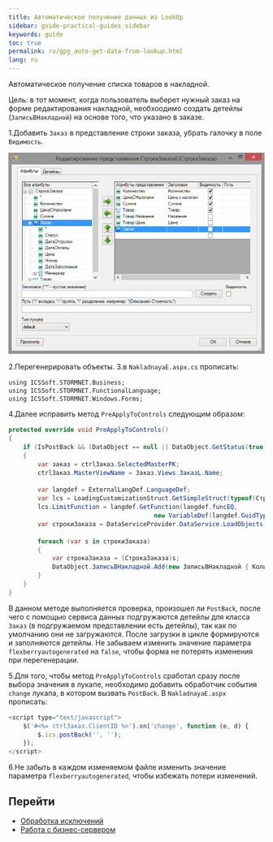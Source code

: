 ```yaml
---
title: Автоматическое получение данных из LookUp
sidebar: guide-practical-guides_sidebar
keywords: guide
toc: true
permalink: ru/gpg_auto-get-data-from-lookup.html
lang: ru
---
```


Автоматическое получение списка товаров в накладной.

Цель: в тот момент, когда пользователь выберет нужный заказ на форме редактирования накладной, необхоодимо создать детейлы (`ЗаписьВНакладной`) на основе того, что указано в заказе.

1.Добавить `Заказ` в представление строки заказа, убрать галочку в поле `Видимость`.

![](/images/pages/guides/flexberry-aspnet/stroka-zakaza-view.png)

2.Перегенерировать объекты.
3.в `NakladnayaE.aspx.cs` прописать:

```
using ICSSoft.STORMNET.Business;
using ICSSoft.STORMNET.FunctionalLanguage;
using ICSSoft.STORMNET.Windows.Forms;
```

4.Далее исправить метод `PreApplyToControls` следующим образом:

```csharp
protected override void PreApplyToControls()
{
	if (IsPostBack && (DataObject == null || DataObject.GetStatus(true) == ObjectStatus.Created))
	{
		var заказ = ctrlЗаказ.SelectedMasterPK;
		ctrlЗаказ.MasterViewName = Заказ.Views.ЗаказL.Name;

		var langdef = ExternalLangDef.LanguageDef;
		var lcs = LoadingCustomizationStruct.GetSimpleStruct(typeof(СтрокаЗаказа), СтрокаЗаказа.Views.СтрокаЗаказаE);
		lcs.LimitFunction = langdef.GetFunction(langdef.funcEQ,
										new VariableDef(langdef.GuidType, Information.ExtractPropertyPath<СтрокаЗаказа>(x => x.Заказ)), заказ);
		var строкиЗаказа = DataServiceProvider.DataService.LoadObjects(lcs);

		foreach (var s in строкиЗаказа)
		{
			var строкаЗаказа = (СтрокаЗаказа)s;
			DataObject.ЗаписьВНакладной.Add(new ЗаписьВНакладной { Количество = строкаЗаказа.Количество, Товар = строкаЗаказа.Товар });
		}
	}
}
```

В данном методе выполняется проверка, произошел ли `PostBack`, после чего с помощью сервиса данных подгружаются детейлы для класса `Заказ` (в подгружаемом представлении есть детейлы), так как по умолчанию они не загружаются. 
После загрузки в цикле формируются и заполняются детейлы.
Не забываем изменить значение параметра `flexberryautogenerated` на `false`, чтобы форма не потерять изменения при перегенерации.

5.Для того, чтобы метод `PreApplyToControls` сработал сразу после выбора значения в лукапе, необходимо добавить обработчик события `change` лукапа, в котором вызвать `PostBack`.
В `NakladnayaE.aspx` прописать:

```js
<script type="text/javascript">
	$('#<%= ctrlЗаказ.ClientID %>').on('change', function (e, d) {
		$.ics.postBack('', '');
	});
</script>
```

6.Не забыть в каждом изменяемом файле изменить значение параметра `flexberryautogenerated`, чтобы избежать потери изменений.

## Перейти

* <i class="fa fa-arrow-left" aria-hidden="true"></i> [Обработка исключений](gpg_set-exception.html)
* [Работа с бизнес-сервером](gpg_business-server.html) <i class="fa fa-arrow-right" aria-hidden="true"></i> 
